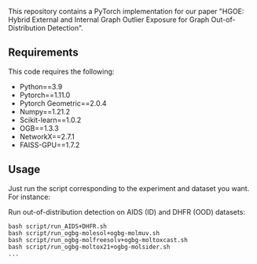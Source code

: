 This repository contains a PyTorch implementation for our paper "HGOE: Hybrid External and Internal Graph Outlier Exposure for Graph Out-of-Distribution Detection".
## Requirements
This code requires the following:
* Python==3.9
* Pytorch==1.11.0
* Pytorch Geometric==2.0.4
* Numpy==1.21.2
* Scikit-learn==1.0.2
* OGB==1.3.3
* NetworkX==2.7.1
* FAISS-GPU==1.7.2

## Usage

Just run the script corresponding to the experiment and dataset you want. For instance:

Run out-of-distribution detection on AIDS (ID) and DHFR (OOD) datasets:
```
bash script/run_AIDS+DHFR.sh
bash script/run_ogbg-molesol+ogbg-molmuv.sh
bash script/run_ogbg-molfreesolv+ogbg-moltoxcast.sh
bash script/run_ogbg-moltox21+ogbg-molsider.sh
...
```
